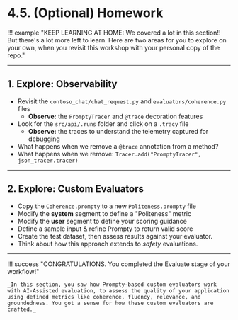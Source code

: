 
# 4.5. (Optional) Homework

!!! example "KEEP LEARNING AT HOME: We covered a lot in this section!! But there's a lot more left to learn. Here are two areas for you to explore on your own, when you revisit this workshop with your personal copy of the repo."

---

## 1. Explore: Observability 

- Revisit the `contoso_chat/chat_request.py` and `evaluators/coherence.py` files
    - **Observe:** the `PromptyTracer` and `@trace` decoration features
- Look for the `src/api/.runs` folder and click on a `.tracy` file
    - **Observe:** the traces to understand the telemetry captured for debugging
- What happens when we remove a `@trace` annotation from a method?
- What happens when we remove: `Tracer.add("PromptyTracer", json_tracer.tracer)`

---

## 2. Explore: Custom Evaluators

- Copy the `Coherence.prompty` to a new `Politeness.prompty` file
- Modify the **system** segment to define a "Politeness" metric
- Modify the **user** segment to define your scoring guidance
- Define a sample input & refine Prompty to return valid score
- Create the test dataset, then assess results against your evaluator. 
- Think about how this approach extends to _safety_ evaluations. 

---

!!! success "CONGRATULATIONS. You completed the Evaluate stage of your workflow!"

    _In this section, you saw how Prompty-based custom evaluators work with AI-Assisted evaluation, to assess the quality of your application using defined metrics like coherence, fluency, relevance, and groundedness. You got a sense for how these custom evaluators are crafted._
